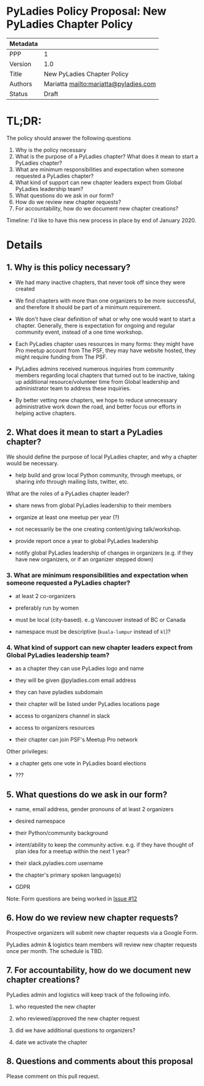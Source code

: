 # PyLadies Policy Proposal: New PyLadies Chapter Policy

| Metadata |                                            |
| -------- | ------------------------------------------ |
| PPP      | 1                                          |
| Version  | 1.0                                        |
| Title    | New PyLadies Chapter Policy                |
| Authors  | Mariatta <mailto:mariatta@pyladies.com>    |
| Status   | Draft                                      |

                                
# TL;DR:

The policy should answer the following questions

1. Why is the policy necessary
2. What is the purpose of a PyLadies chapter? What does it mean to start a PyLadies chapter? 
3. What are minimum responsibilities and expectation when someone requested a PyLadies chapter?
4. What kind of support can new chapter leaders expect from Global PyLadies leadership team?
5. What questions do we ask in our form?
6. How do we review new chapter requests?
7. For accountability, how do we document new chapter creations?

Timeline: I'd like to have this new process in place by end of January 2020.

# Details

## 1. Why is this policy necessary?

- We had many inactive chapters, that never took off since they were created

- We find chapters with more than one organizers to be more successful, and therefore it
  should be part of a minimum requirement.
  
- We don't have clear definition of what  or why one would want to start a chapter.
  Generally, there is expectation for ongoing and regular community event, instead of
  a one time workshop.
 
- Each PyLadies chapter uses resources in many forms: they might have Pro meetup
  account from The PSF, they may have website hosted, they might require funding from The PSF.

- PyLadies admins received numerous inquiries from community members regarding local
  chapters that turned out to be inactive, taking up additional resource/volunteer time
  from Global leadership and administrator team to address these inquiries. 
 
 - By better vetting new chapters, we hope to reduce unnecessary administrative work
   down the road, and better focus our efforts in helping active chapters.

## 2. What does it mean to start a PyLadies chapter?

We should define the purpose of local PyLadies chapter, and why a chapter would be necessary.

- help build and grow local Python community, through meetups, or sharing info through mailing lists, twitter, etc.

What are the roles of a PyLadies chapter leader?

- share news from global PyLadies leadership to their members

- organize at least one meetup per year (?)

- not necessarily be the one creating content/giving talk/workshop. 

- provide report once a year to global PyLadies leadership 

- notify global PyLadies leadership of changes in organizers (e.g. if they have new organizers, or if an organizer stepped down)

### 3. What are minimum responsibilities and expectation when someone requested a PyLadies chapter? 

- at least 2 co-organizers

- preferably run by women

- must be local (city-based). e..g Vancouver instead of BC or Canada

- namespace must be descriptive (`kuala-lumpur` instead of `kl`)?

### 4. What kind of support can new chapter leaders expect from Global PyLadies leadership team?

- as a chapter they can use PyLadies logo and name

- they will be given @pyladies.com email address

- they can have pyladies subdomain

- their chapter will be listed under PyLadies locations page

- access to organizers channel in slack

- access to organizers resources

- their chapter can join PSF's Meetup Pro network

Other privileges:

- a chapter gets one vote in PyLadies board elections

- ???

## 5. What questions do we ask in our form?

- name, email address, gender pronouns of at least 2 organizers

- desired namespace

- their Python/community background

- intent/ability to keep the community active. e.g. if they have thought of plan idea for a meetup within the next 1 year?

- their slack.pyladies.com username

- the chapter's primary spoken language(s)

- GDPR 

Note: Form questions are being worked in [Issue #12](https://github.com/pyladies/project-admin-logisitics/pull/12)

## 6. How do we review new chapter requests?

Prospective organizers will submit new chapter requests via a Google Form.

PyLadies admin & logistics team members will review new chapter requests once
per month. The schedule is TBD.

## 7. For accountability, how do we document new chapter creations?

PyLadies admin and logistics will keep track of the following info.

1. who requested the new chapter

2. who reviewed/approved the new chapter request

3. did we have additional questions to organizers?

4. date we activate the chapter


## 8. Questions and comments about this proposal

Please comment on this pull request.

